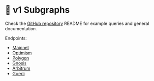 # 🔭 v1 Subgraphs

Check the [GitHub repository](https://github.com/Hats-Protocol/subgraph/tree/main) README for example queries and general documentation.

Endpoints:

* [Mainnet](https://thegraph.com/hosted-service/subgraph/hats-protocol/hats-v1-ethereum)
* [Optimism](https://thegraph.com/hosted-service/subgraph/hats-protocol/hats-v1-optimism)
* [Polygon](https://thegraph.com/hosted-service/subgraph/hats-protocol/hats-v1-polygon)
* [Gnosis](https://thegraph.com/hosted-service/subgraph/hats-protocol/hats-v1-gnosis-chain)
* [Arbitrum](https://thegraph.com/hosted-service/subgraph/hats-protocol/hats-v1-arbitrum)
* [Goerli](https://thegraph.com/hosted-service/subgraph/hats-protocol/hats-v1-goerli)

